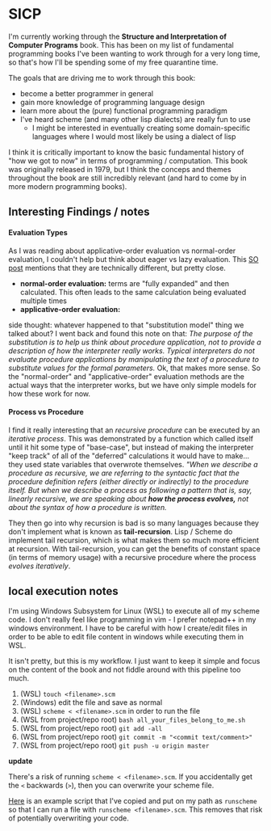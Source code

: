 # SICP

I'm currently working through the **Structure and Interpretation of Computer Programs** book. This has been on my list of fundamental programming books I've been wanting to work through for a very long time, so that's how I'll be spending some of my free quarantine time.

The goals that are driving me to work through this book:

* become a better programmer in general
* gain more knowledge of programming language design
* learn more about the (pure) functional programming paradigm
* I've heard scheme (and many other lisp dialects) are really fun to use
	- I might be interested in eventually creating some domain-specific languages where I would most likely be using a dialect of lisp 


I think it is critically important to know the basic fundamental history of "how we got to now" in terms of programming / computation. This book was originally released in 1979, but I think the conceps and themes throughout the book are still incredibly relevant (and hard to come by in more modern programming books).


## Interesting Findings / notes

#### Evaluation Types

As I was reading about applicative-order evaluation vs normal-order evaluation, I couldn't help but think about eager vs lazy evaluation. This [SO post](https://stackoverflow.com/questions/4634542/eager-evaluation-applicative-order-and-lazy-evaluation-normal-order) mentions that they are technically different, but pretty close.


* **normal-order evaluation:** terms are "fully expanded" and then calculated. This often leads to the same calculation being evaluated multiple times
* **applicative-order evaluation:**  


side thought: whatever happened to that "substitution model" thing we talked about? I went back and found this note on that: *The purpose of the substitution is to help us think about procedure application, not to provide a description of how the interpreter really works. Typical interpreters do not evaluate procedure applications by manipulating the text of a procedure to substitute values for the formal parameters.* Ok, that makes more sense. So the "normal-order" and "applicative-order" evaluation methods are the actual ways that the interpreter works, but we have only simple models for how these work for now.


#### Process vs Procedure


I find it really interesting that an *recursive procedure* can be executed by an *iterative process*. This was demonstrated by a function which called itself until it hit some type of "base-case", but instead of making the interpreter "keep track" of all of the "deferred" calculations it would have to make... they used state variables that overwrote themselves. *"When we describe a procedure as recursive, we are referring to the syntactic fact that the procedure definition refers (either directly or indirectly) to the procedure itself. But when we describe a process as following a pattern that is, say, linearly recursive, we are speaking about **how the process evolves,** not about the syntax of how a procedure is written.*  


They then go into why recursion is bad is so many languages because they don't implement what is known as **tail-recursion**. Lisp / Scheme do implement tail recursion, which is what makes them so much more efficient at recursion. With tail-recursion, you can get the benefits of constant space (in terms of memory usage) with a recursive procedure where the process *evolves iteratively*. 



## local execution notes


I'm using Windows Subsystem for Linux (WSL) to execute all of my scheme code. I don't really feel like programming in vim - I prefer notepad++ in my windows environment. I have to be careful with how I create/edit files in order to be able to edit file content in windows while executing them in WSL. 


It isn't pretty, but this is my workflow. I just want to keep it simple and focus on the content of the book and not fiddle around with this pipeline too much.


1. (WSL) `touch <filename>.scm`
2. (Windows) edit the file and save as normal
3. (WSL) `scheme < <filename>.scm` in order to run the file
4. (WSL from project/repo root) `bash all_your_files_belong_to_me.sh`
5. (WSL from project/repo root) `git add -all`
6. (WSL from project/repo root) `git commit -m "<commit text/comment>"`
7. (WSL from project/repo root) `git push -u origin master`   


**update**

There's a risk of running `scheme < <filename>.scm`. If you accidentally get the `<` backwards (`>`), then you can overwrite your scheme file.

[Here](https://stackoverflow.com/a/47724861/3586093) is an example script that I've copied and put on my path as `runscheme` so that I can run a file with `runscheme <filename>.scm`. This removes that risk of potentially overwriting your code.

